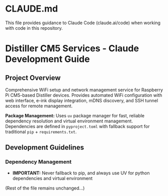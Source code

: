 # CLAUDE.md

This file provides guidance to Claude Code (claude.ai/code) when working with code in this repository.

# Distiller CM5 Services - Claude Development Guide

## Project Overview
Comprehensive WiFi setup and network management service for Raspberry Pi CM5-based Distiller devices. Provides automated WiFi configuration with web interface, e-ink display integration, mDNS discovery, and SSH tunnel access for remote management.

**Package Management:** Uses `uv` package manager for fast, reliable dependency resolution and virtual environment management. Dependencies are defined in `pyproject.toml` with fallback support for traditional `pip` + `requirements.txt`.

## Development Guidelines

### Dependency Management
- **IMPORTANT:** Never fallback to pip, and always use UV for python dependencies and virtual environment

(Rest of the file remains unchanged...)